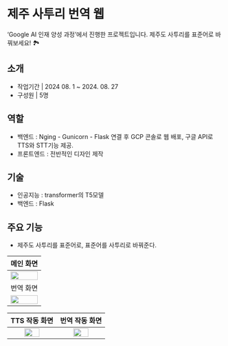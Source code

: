 # 제주 사투리 번역 웹
‘Google AI 인재 양성 과정’에서 진행한 프로젝트입니다.
제주도 사투리를 표준어로 바꿔보세요! 🏞️
## 소개
- 작업기간 | 2024 08. 1 ~ 2024. 08. 27
- 구성원 | 5명
## 역할
- 백엔드 : Nging - Gunicorn - Flask 연결 후 GCP 콘솔로 웹 배포, 구글 API로 TTS와 STT기능 제공. 
- 프론트엔드 : 전반적인 디자인 제작
## 기술
- 인공지능 : transformer의 T5모델
- 백엔드 : Flask
## 주요 기능
- 제주도 사투리를 표준어로, 표준어를 사투리로 바꿔준다.

| 메인 화면 |
|:-------:|
|<img width="100%" src="https://github.com/user-attachments/assets/dece8266-4c33-4e17-b9bc-ef61614b5bb6">| 
| 번역 화면 |
|<img width="100%" src="https://github.com/user-attachments/assets/22172839-1fec-4863-b0e0-fb7f3268529c">|

| TTS 작동 화면 | 번역 작동 화면 |
|:-------:|:-------:|
|<img width="60%" src="https://github.com/user-attachments/assets/ef2b3501-f3c8-4521-924b-4a99380915f7">| <img width="60%" src="https://github.com/user-attachments/assets/5e2b38fc-3963-4c79-8c90-09dd1f0440e3">|
